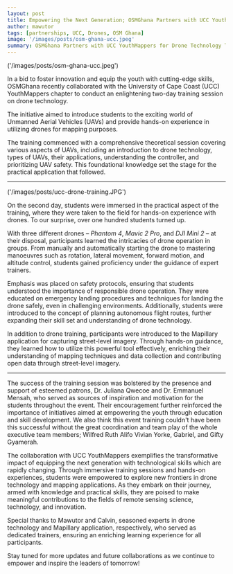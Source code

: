 ```yaml
---
layout: post
title: Empowering the Next Generation; OSMGhana Partners with UCC YouthMappers for Drone Technology Training
author: mawutor
tags: [partnerships, UCC, Drones, OSM Ghana]
image: '/images/posts/osm-ghana-ucc.jpeg'
summary: OSMGhana Partners with UCC YouthMappers for Drone Technology Training - An enlightening two-day training session on drone technology. 
---
```



('/images/posts/osm-ghana-ucc.jpeg')

In a bid to foster innovation and equip the youth with cutting-edge skills, OSMGhana recently collaborated with the University of Cape Coast (UCC) YouthMappers chapter to conduct an enlightening two-day training session on drone technology. 

The initiative aimed to introduce students to the exciting world of Unmanned Aerial Vehicles (UAVs) and provide hands-on experience in utilizing drones for mapping purposes.

The training commenced with a comprehensive theoretical session covering various aspects of UAVs, including an introduction to drone technology, types of UAVs, their applications, understanding the controller, and prioritizing UAV safety. This foundational knowledge set the stage for the practical application that followed.

---

('/images/posts/ucc-drone-training.JPG')

On the second day, students were immersed in the practical aspect of the training, where they were taken to the field for hands-on experience with drones. To our surprise, over one hundred students turned up.

With three different drones – *Phantom 4*, *Mavic 2 Pro*, and *DJI Mini 2* – at their disposal, participants learned the intricacies of drone operation in groups. From manually and automatically starting the drone to mastering manoeuvres such as rotation, lateral movement, forward motion, and altitude control, students gained proficiency under the guidance of expert trainers.

Emphasis was placed on safety protocols, ensuring that students understood the importance of responsible drone operation. They were educated on emergency landing procedures and techniques for landing the drone safely, even in challenging environments. Additionally, students were introduced to the concept of planning autonomous flight routes, further expanding their skill set and understanding of drone technology.

In addition to drone training, participants were introduced to the Mapillary application for capturing street-level imagery. Through hands-on guidance, they learned how to utilize this powerful tool effectively, enriching their understanding of mapping techniques and data collection and contributing open data through street-level imagery.

--- 

The success of the training session was bolstered by the presence and support of esteemed patrons, Dr. Juliana Qwecoe and Dr. Emmanuel Mensah, who served as sources of inspiration and motivation for the students throughout the event. Their encouragement further reinforced the importance of initiatives aimed at empowering the youth through education and skill development. We also think this event training couldn't have been this successful without the great coordination and team play of the whole executive team members; Wilfred Ruth Alifo Vivian Yorke, Gabriel, and Gifty Gyamerah.


The collaboration with UCC YouthMappers exemplifies the transformative impact of equipping the next generation with technological skills which are rapidly changing. Through immersive training sessions and hands-on experiences, students were empowered to explore new frontiers in drone technology and mapping applications. As they embark on their journey, armed with knowledge and practical skills, they are poised to make meaningful contributions to the fields of remote sensing science, technology, and innovation.

Special thanks to Mawutor and Calvin, seasoned experts in drone technology and Mapillary application, respectively, who served as dedicated trainers, ensuring an enriching learning experience for all participants.

Stay tuned for more updates and future collaborations as we continue to empower and inspire the leaders of tomorrow!
